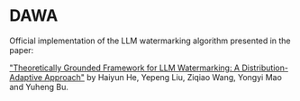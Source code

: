 # DAWA

Official implementation of the LLM watermarking algorithm presented in the paper:

["Theoretically Grounded Framework for LLM Watermarking: A Distribution-Adaptive Approach"](https://arxiv.org/abs/2401.13927) by Haiyun He, Yepeng Liu, Ziqiao Wang, Yongyi Mao and Yuheng Bu.
